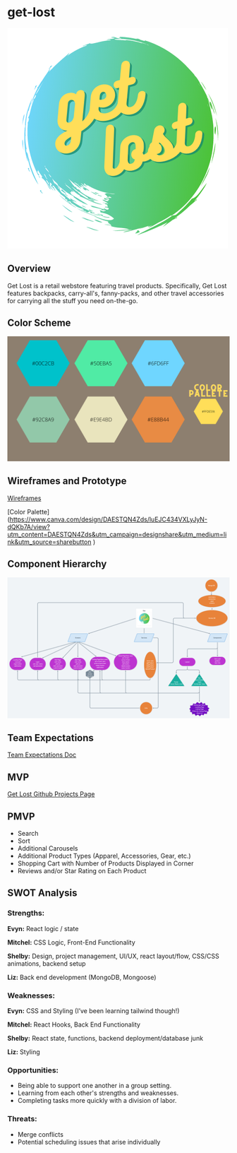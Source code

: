 # get-lost

![Get Lost logo](./client/assets/get_2.png)

## Overview

Get Lost is a retail webstore featuring travel products. Specifically, Get Lost features backpacks, carry-all's, fanny-packs, and other travel accessories for carrying all the stuff you need on-the-go.

## Color Scheme

![Color Palette](./client/assets/getlostCP.png)

## Wireframes and Prototype

[Wireframes](https://www.canva.com/design/DAESRseRiGI/NbONkDtclRCAfoCm7KShPA/view?utm_content=DAESRseRiGI&utm_campaign=designshare&utm_medium=link&utm_source=sharebutton)

[Color Palette] (https://www.canva.com/design/DAESTQN4Zds/luEJC434VXLyJyN-dQKb7A/view?utm_content=DAESTQN4Zds&utm_campaign=designshare&utm_medium=link&utm_source=sharebutton
)

## Component Hierarchy

![Whimsical Component Hierarchy](./client/assets/getLostHierarchy.png)

## Team Expectations

[Team Expectations Doc](https://docs.google.com/document/d/1VrfWZuzz9GX8ofPkck9fHQeeOAk0MUv3F3ChuMPLrBI/edit?usp=sharing)

## MVP

[Get Lost Github Projects Page](https://github.com/enewton3/get-lost/projects/1)

## PMVP

- Search
- Sort
- Additional Carousels
- Additional Product Types (Apparel, Accessories, Gear, etc.)
- Shopping Cart with Number of Products Displayed in Corner
- Reviews and/or Star Rating on Each Product

## SWOT Analysis

### Strengths:

**Evyn:** React logic / state

**Mitchel:** CSS Logic, Front-End Functionality

**Shelby:** Design, project management, UI/UX, react layout/flow, CSS/CSS animations, backend setup

**Liz:** Back end development (MongoDB, Mongoose)

### Weaknesses:

**Evyn:** CSS and Styling (I’ve been learning tailwind though!)

**Mitchel:** React Hooks, Back End Functionality

**Shelby:** React state, functions, backend deployment/database junk

**Liz:** Styling

### Opportunities:

- Being able to support one another in a group setting.
- Learning from each other's strengths and weaknesses.
- Completing tasks more quickly with a division of labor.

### Threats:

- Merge conflicts
- Potential scheduling issues that arise individually
